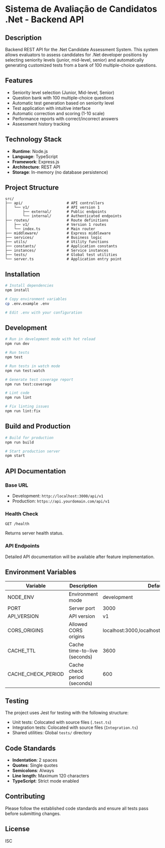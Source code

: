 # Sistema de Avaliação de Candidatos .Net - Backend API

## Description

Backend REST API for the .Net Candidate Assessment System. This system allows evaluators to assess candidates for .Net developer positions by selecting seniority levels (junior, mid-level, senior) and automatically generating customized tests from a bank of 100 multiple-choice questions.

## Features

- Seniority level selection (Junior, Mid-level, Senior)
- Question bank with 100 multiple-choice questions
- Automatic test generation based on seniority level
- Test application with intuitive interface
- Automatic correction and scoring (1-10 scale)
- Performance reports with correct/incorrect answers
- Assessment history tracking

## Technology Stack

- **Runtime**: Node.js
- **Language**: TypeScript
- **Framework**: Express.js
- **Architecture**: REST API
- **Storage**: In-memory (no database persistence)

## Project Structure

```
src/
├── api/                    # API controllers
│   └── v1/                 # API version 1
│       ├── external/       # Public endpoints
│       └── internal/       # Authenticated endpoints
├── routes/                 # Route definitions
│   ├── v1/                 # Version 1 routes
│   └── index.ts            # Main router
├── middleware/             # Express middleware
├── services/               # Business logic
├── utils/                  # Utility functions
├── constants/              # Application constants
├── instances/              # Service instances
├── tests/                  # Global test utilities
└── server.ts               # Application entry point
```

## Installation

```bash
# Install dependencies
npm install

# Copy environment variables
cp .env.example .env

# Edit .env with your configuration
```

## Development

```bash
# Run in development mode with hot reload
npm run dev

# Run tests
npm test

# Run tests in watch mode
npm run test:watch

# Generate test coverage report
npm run test:coverage

# Lint code
npm run lint

# Fix linting issues
npm run lint:fix
```

## Build and Production

```bash
# Build for production
npm run build

# Start production server
npm start
```

## API Documentation

### Base URL

- Development: `http://localhost:3000/api/v1`
- Production: `https://api.yourdomain.com/api/v1`

### Health Check

```
GET /health
```

Returns server health status.

### API Endpoints

Detailed API documentation will be available after feature implementation.

## Environment Variables

| Variable | Description | Default |
|----------|-------------|----------|
| NODE_ENV | Environment mode | development |
| PORT | Server port | 3000 |
| API_VERSION | API version | v1 |
| CORS_ORIGINS | Allowed CORS origins | localhost:3000,localhost:3001,localhost:5173 |
| CACHE_TTL | Cache time-to-live (seconds) | 3600 |
| CACHE_CHECK_PERIOD | Cache check period (seconds) | 600 |

## Testing

The project uses Jest for testing with the following structure:

- Unit tests: Colocated with source files (`.test.ts`)
- Integration tests: Colocated with source files (`Integration.ts`)
- Shared utilities: Global `tests/` directory

## Code Standards

- **Indentation**: 2 spaces
- **Quotes**: Single quotes
- **Semicolons**: Always
- **Line length**: Maximum 120 characters
- **TypeScript**: Strict mode enabled

## Contributing

Please follow the established code standards and ensure all tests pass before submitting changes.

## License

ISC